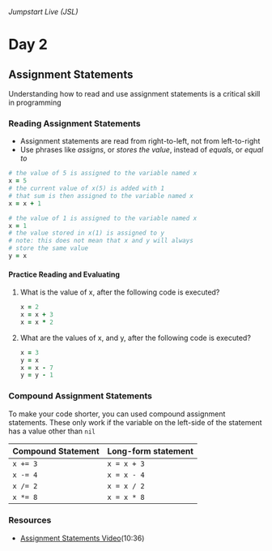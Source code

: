 _Jumpstart Live (JSL)_
# Day 2
## Assignment Statements

Understanding how to read and use assignment statements is a critical skill in programming

### Reading Assignment Statements
* Assignment statements are read from right-to-left, not from left-to-right
* Use phrases like _assigns_, or _stores the value_, instead of _equals_, or _equal to_

```ruby
# the value of 5 is assigned to the variable named x
x = 5
# the current value of x(5) is added with 1
# that sum is then assigned to the variable named x
x = x + 1
```

```ruby
# the value of 1 is assigned to the variable named x
x = 1
# the value stored in x(1) is assigned to y
# note: this does not mean that x and y will always
# store the same value
y = x
```

#### Practice Reading and Evaluating
1. What is the value of x, after the following code is executed?

	```ruby
	x = 2
	x = x + 3
	x = x * 2
	```

2. What are the values of x, and y, after the following code is executed?

	```ruby
	x = 3
	y = x
	x = x - 7
	y = y - 1
	```

### Compound Assignment Statements
To make your code shorter, you can used compound assignment statements. These only work if the variable on the left-side of the statement has a value other than `nil`

| Compound Statement | Long-form statement |
| :--- | :--- |
| `x += 3` | `x = x + 3` |
| `x -= 4` | `x = x - 4` |
| `x /= 2` | `x = x / 2` |
| `x *= 8` | `x = x * 8` |

### Resources
* [Assignment Statements Video](https://adaacademy.hosted.panopto.com/Panopto/Pages/Viewer.aspx?id=916e0b53-286d-43f6-8730-795d1408a055)(10:36)